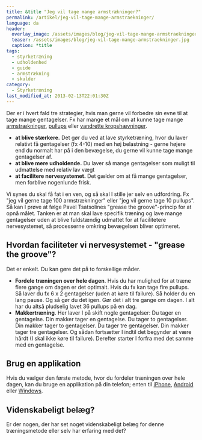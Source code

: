 ```yaml
---
title: &title "Jeg vil tage mange armstrækninger?"
permalink: /artikel/jeg-vil-tage-mange-armstraekninger/
language: da
header:
  overlay_image: /assets/images/blog/jeg-vil-tage-mange-armstraekninger.jpg
  teaser: /assets/images/blog/jeg-vil-tage-mange-armstraekninger.jpg
  caption: *title
tags:
  - styrketræning
  - udholdenhed
  - guide
  - armstrækning
  - skulder
category:
  - Styrketræning
last_modified_at: 2013-02-13T22:01:30Z
---
```


Der er i hvert fald tre strategier, hvis man gerne vil forbedre sin evne til at tage mange gentagelser. Fx har mange et mål om at kunne tage mange [armstrækninger](http://www.motionsplan.dk/oevelse/armstraekker), [pullups](http://www.motionsplan.dk/oevelse/pullup) eller [vandrette kropshævninger](http://www.motionsplan.dk/oevelse/vandret-kropshaevning).

- **at blive stærkere.** Det gør du ved at lave styrketræning, hvor du laver relativt få gentagelser (fx 4-10) med en høj belastning - gerne højere end du normalt har på i den bevægelse, du gerne vil kunne tage mange gentagelser af.
- **at blive mere udholdende.** Du laver så mange gentagelser som muligt til udmattelse med relativ lav vægt
- **at facilitere nervesystemet.** Det gælder om at få mange gentagelser, men forblive nogenlunde frisk.

Vi synes du skal få fat i en ven, og så skal I stille jer selv en udfordring. Fx "jeg vil gerne tage 100 armstrækninger" eller "jeg vil gerne tage 10 pullups". Så kan I prøve at følge Pavel Tsatsolines "grease the groove"-princip for at opnå målet. Tanken er at man skal lave specifik træning og lave mange gentagelser uden at blive fuldstændig udmattet for at facilitetere nervesystemet, så processerne omkring bevægelsen bliver optimeret.

Hvordan faciliteter vi nervesystemet - "grease the groove"?
-----------------------------------------------------------

Det er enkelt. Du kan gøre det på to forskellige måder.

- **Fordele træningen over hele dagen**. Hvis du har mulighed for at træne flere gange om dagen er det optimalt. Hvis du fx kan tage fire pullups. Så laver du fx 6 x 2 gentagelser (uden at køre til failure). Så holder du en lang pause. Og så gør du det igen. Gør det i alt tre gange om dagen. I alt har du altså pludselig lavet 36 pullups på en dag.
- **Makkertræning**. Her laver I på skift nogle gentagelser: Du tager en gentagelse. Din makker tager en gentagelse. Du tager to gentagelser. Din makker tager to gentagelser. Du tager tre gentagelser. Din makker tager tre gentagelser. Og sådan fortsætter I indtil det begynder at være hårdt (I skal ikke køre til failure). Derefter starter I forfra med det samme med en gentagelse.

Brug en applikation
-------------------

Hvis du vælger den første metode, hvor du fordeler træningen over hele dagen, kan du bruge en applikation på din telefon; enten til [iPhone](http://hundredpushups.com/iphoneapp.html), [Android](http://hundredpushups.com/androidapp.html) eller [Windows](http://hundredpushups.com/windowsapp.html).

Videnskabeligt belæg?
---------------------

Er der nogen, der har set noget videnskabeligt belæg for denne træningsmetode eller selv har erfaring med det?
